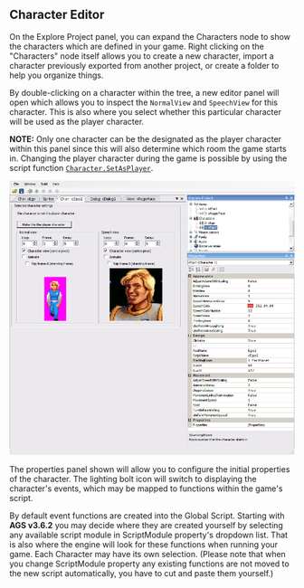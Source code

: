 ## Character Editor

On the Explore Project panel, you can expand the Characters node to show the
characters which are defined in your game. Right clicking on the "Characters"
node itself allows you to create a new character, import a character previously
exported from another project, or create a folder to help you organize things.

By double-clicking on a character within the tree, a new editor panel will open
which allows you to inspect the `NormalView` and `SpeechView` for this character.
This is also where you select whether this particular character will be used as
the player character.

**NOTE:** Only one character can be the designated as the player character within
this panel since this will also determine which room the game starts in. Changing
the player character during the game is possible by using the script function
[`Character.SetAsPlayer`](Character#charactersetasplayer).

![](images/EditorCharacter_1.png)

The properties panel shown will allow you to configure the initial properties of
the character. The lighting bolt icon will switch to displaying the character's
events, which may be mapped to functions within the game's script.

By default event functions are created into the Global Script. Starting with **AGS v3.6.2** you may decide where they are created yourself by selecting any available script module in ScriptModule property's dropdown list. That is also where the engine will look for these functions when running your game. Each Character may have its own selection. (Please note that when you change ScriptModule property any existing functions are not moved to the new script automatically, you have to cut and paste them yourself.)
